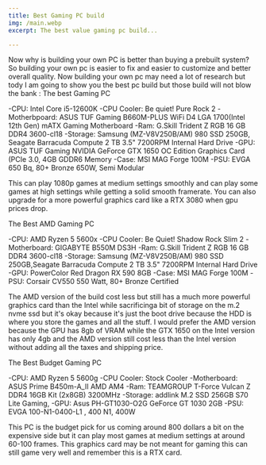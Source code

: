 ```yaml
---
title: Best Gaming PC build
img: /main.webp
excerpt: The best value gaming pc build...

--- 
```

 
  Now why is building your own PC is better than buying a prebuilt system? So building your own pc is 
easier to fix and easier to customize and better overall quality. Now building your own pc may need
a lot of research but tody I am going to show you the best pc build but those build will not blow the bank :
 The best Gaming PC
 
 -CPU: Intel Core i5-12600K
 -CPU Cooler: Be quiet! Pure Rock 2
 -Motherbpoard: ASUS TUF Gaming B660M-PLUS WiFi D4 LGA 1700(Intel 12th Gen) mATX Gaming Motherboard
 -Ram: G.Skill Trident Z RGB 16 GB DDR4 3600-cl18
 -Storage: Samsung (MZ-V8V250B/AM) 980 SSD 250GB, Seagate Barracuda Compute 2 TB 3.5" 7200RPM Internal Hard Drive
 -GPU: ASUS TUF Gaming NVIDIA GeForce GTX 1650 OC Edition Graphics Card (PCIe 3.0, 4GB GDDR6 Memory
 -Case: MSI MAG Forge 100M
 -PSU: EVGA 650 Bq, 80+ Bronze 650W, Semi Modular
  
This can play 1080p games at medium settings smoothly and can play some games at high settings while getting a 
solid smooth framerate. You can also upgrade for a more powerful graphics card like a RTX 3080 when gpu prices
drop.

 The Best AMD Gaming PC

 -CPU: AMD Ryzen 5 5600x
 -CPU Cooler: Be Quiet! Shadow Rock Slim 2
 -Motherboard: GIGABYTE B550M DS3H
 -Ram: G.Skill Trident Z RGB 16 GB DDR4 3600-cl18
 -Storage: Samsung (MZ-V8V250B/AM) 980 SSD 250GB,Seagate Barracuda Compute 2 TB 3.5" 7200RPM Internal Hard Drive
 -GPU: PowerColor Red Dragon RX 590 8GB
 -Case: MSI MAG Forge 100M
 -PSU: Corsair CV550 550 Watt, 80+ Bronze Certified
 
The AMD version of the build cost less but still has a much more powerful graphics card than the Intel
while sacrificinga bit of storage on the m.2 nvme ssd but it's okay because it's just the boot drive because
the HDD is where you store the games and all the stuff. I would prefer the AMD version because the GPU has 8gb
of VRAM while the GTX 1650 on the Intel version has only 4gb and the AMD version still cost less
than the Intel version without adding all the taxes and shipping price.
 
  The Best Budget Gaming PC
 
  -CPU: AMD Ryzen 5 5600g
  -CPU Cooler: Stock Cooler
  -Motherboard: ASUS Prime B450m-A_II AMD AM4
  -Ram: TEAMGROUP T-Force Vulcan Z DDR4 16GB Kit (2x8GB) 3200MHz
  -Storage: addlink M.2 SSD 256GB S70 Lite Gaming,
  -GPU: Asus PH-GT1030-O2G GeForce GT 1030 2GB 
  -PSU: EVGA 100-N1-0400-L1 , 400 N1, 400W
  
  This PC is the budget pick for us coming around 800 dollars a bit on the expensive side but it can play
 most games at medium settings at around 60-100 frames. This graphics card may be not meant for gaming 
 this can still game very well and remember this is a RTX card.
